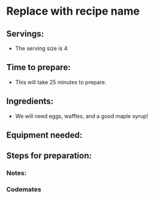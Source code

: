 # Replace with recipe name

## Servings: 
- The serving size is 4
## Time to prepare: 
- This will take 25 minutes to prepare.
## Ingredients:
- We will need eggs, waffles, and a good maple syrup!

## Equipment needed:


## Steps for preparation:



### Notes:



### Codemates #
